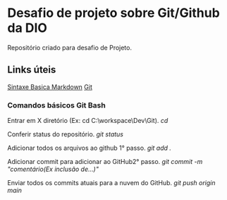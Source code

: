 # Desafio de projeto sobre Git/Github da DIO
Repositório criado para desafio de Projeto.

## Links úteis
[Sintaxe Basica Markdown](https://www.markdownguide.org/getting-started/)
[Git](https://git-scm.com/downloads)


### Comandos básicos Git Bash


Entrar em X diretório (Ex: cd C:\workspace\Dev\Git).
*cd*


Conferir status do repositório.
*git status*


Adicionar todos os arquivos ao github 1° passo.
*git add .*


Adicionar commit para adicionar ao GitHub2° passo.
*git commit -m "comentário(Ex inclusão de...)"*


Enviar todos os commits atuais para a nuvem do GitHub.
*git push origin main*



